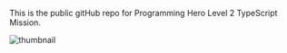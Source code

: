 This is the public gitHub repo for Programming Hero Level 2 TypeScript Mission.


![thumbnail](https://i.ibb.co.com/fpp0yhw/464479460-1080551627011076-4317610700497502653-n.jpg)
